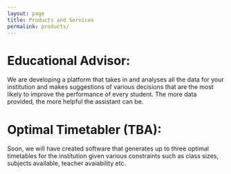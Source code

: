```yaml
---
layout: page
title: Products and Services
permalink: products/
---
```


# Educational Advisor:

We are developing a platform that takes in and analyses all the data for your institution and makes suggestions of various decisions that are the most likely to improve the performance of every student. The more data provided, the more helpful the assistant can be.

# Optimal Timetabler (TBA):

Soon, we will have created software that generates up to three optimal timetables for the institution given various constraints such as class sizes, subjects available, teacher avaiability etc.  
